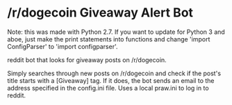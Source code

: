 /r/dogecoin Giveaway Alert Bot
==================

Note: this was made with Python 2.7. If you want to update for Python 3 and aboe, just make the print statements into functions and change 'import ConfigParser' to 'import configparser'.

reddit bot that looks for giveaway posts on /r/dogecoin.

Simply searches through new posts on /r/dogecoin and check if the post's title starts with a [Giveaway] tag. If it does, the bot sends an email to the address specified in the config.ini file. Uses a local praw.ini to log in to reddit.
